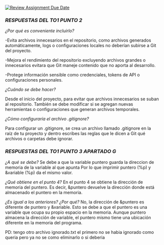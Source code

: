 [![Review Assignment Due Date](https://classroom.github.com/assets/deadline-readme-button-22041afd0340ce965d47ae6ef1cefeee28c7c493a6346c4f15d667ab976d596c.svg)](https://classroom.github.com/a/kl-E8VQf)


### *RESPUESTAS DEL TO1 PUNTO 2*

_¿Por qué es conveniente incluirlo?_

-Evita archivos innecesarios en el repositorio, como archivos generados automáticamente, logs o configuraciones locales no deberían subirse a Git del proyecto.

-Mejora el rendimiento del repositorio excluyendo archivos grandes o innecesarios evitara que Git maneje contenido que no aporta al desarrollo.

-Protege información sensible como credenciales, tokens de API o configuraciones personales.

_¿Cuándo se debe hacer?_

Desde el inicio del proyecto, para evitar que archivos innecesarios se suban al repositorio. 
También se debe modificar si se agregan nuevas herramientas o configuraciones que generan archivos temporales.

_¿Cómo configuraría el archivo .gitignore?_

Para configurar un .gitignore, se crea un archivo llamado .gitignore en la raíz de tu proyecto y dentro escribes las reglas 
que le dicen a Git qué archivos o carpetas debe ignorar.


### *RESPUESTAS DEL TO1 PUNTO 3 APARTADO G*

_¿A qué se debe?_
Se debe a que la variable puntero guarda la direccion de memoria de la variable al que apunta
Por lo que imprimir puntero (%p) y &variable (%p) da el mismo valor.

_¿Qué obtiene en el punto 4?_
En el punto 4 se obtiene la dirección de memoria del puntero. 
Es decir, &puntero devuelve la dirección donde está almacenado el puntero en la memoria.

_¿Es igual a los anteriores? ¿Por qué?_
No, la dirección de &puntero es diferente de puntero y &variable. 
Esto se debe a que el puntero es una variable que ocupa su propio espacio en la memoria. 
Aunque puntero almacena la dirección de variable, el puntero mismo tiene una ubicación diferente en la memoria del programa.

PD: tengo otro archivo ignorado.txt el primero no se habia ignorado como queria pero ya no se como eliminarlo o si deberia
